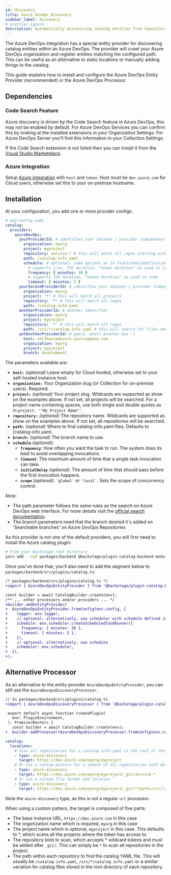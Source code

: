 ```yaml
---
id: discovery
title: Azure DevOps Discovery
sidebar_label: Discovery
# prettier-ignore
description: Automatically discovering catalog entities from repositories in an Azure DevOps organization
---
```


The Azure DevOps integration has a special entity provider for discovering
catalog entities within an Azure DevOps. The provider will crawl your Azure
DevOps organization and register entities matching the configured path. This can
be useful as an alternative to static locations or manually adding things to the
catalog.

This guide explains how to install and configure the Azure DevOps Entity Provider (recommended) or the Azure DevOps Processor.

## Dependencies

### Code Search Feature

Azure discovery is driven by the Code Search feature in Azure DevOps, this may not be enabled by default. For Azure
DevOps Services you can confirm this by looking at the installed extensions in your Organization Settings. For Azure
DevOps Server you'll find this information in your Collection Settings.

If the Code Search extension is not listed then you can install it from the [Visual Studio Marketplace](https://marketplace.visualstudio.com/items?itemName=ms.vss-code-search&targetId=f9352dac-ba6e-434e-9241-a848a510ce3f&utm_source=vstsproduct&utm_medium=SearchExtStatus).

### Azure Integration

Setup [Azure integration](locations.md) with `host` and `token`. Host must be `dev.azure.com` for Cloud users, otherwise set this to your on-premise hostname.

## Installation

At your configuration, you add one or more provider configs:

```yaml
# app-config.yaml
catalog:
  providers:
    azureDevOps:
      yourProviderId: # identifies your dataset / provider independent of config changes
        organization: myorg
        project: myproject
        repository: service-* # this will match all repos starting with service-*
        path: /catalog-info.yaml
        schedule: # optional; same options as in TaskScheduleDefinition
          # supports cron, ISO duration, "human duration" as used in code
          frequency: { minutes: 30 }
          # supports ISO duration, "human duration" as used in code
          timeout: { minutes: 3 }
      yourSecondProviderId: # identifies your dataset / provider independent of config changes
        organization: myorg
        project: '*' # this will match all projects
        repository: '*' # this will match all repos
        path: /catalog-info.yaml
      anotherProviderId: # another identifier
        organization: myorg
        project: myproject
        repository: '*' # this will match all repos
        path: /src/*/catalog-info.yaml # this will search for files deep inside the /src folder
      yetAnotherProviderId: # guess, what? Another one :)
        host: selfhostedazure.yourcompany.com
        organization: myorg
        project: myproject
        branch: development
```

The parameters available are:

- **`host:`** _(optional)_ Leave empty for Cloud hosted, otherwise set to your self-hosted instance host.
- **`organization:`** Your Organization slug (or Collection for on-premise users). Required.
- **`project:`** _(optional)_ Your project slug. Wildcards are supported as show on the examples above. If not set, all projects will be searched. For a project name containing spaces, use both single and double quotes as in `project: '"My Project Name"'`.
- **`repository:`** _(optional)_ The repository name. Wildcards are supported as show on the examples above. If not set, all repositories will be searched.
- **`path:`** _(optional)_ Where to find catalog-info.yaml files. Defaults to /catalog-info.yaml.
- **`branch:`** _(optional)_ The branch name to use.
- **`schedule`** _(optional)_:
  - **`frequency`**:
    How often you want the task to run. The system does its best to avoid overlapping invocations.
  - **`timeout`**:
    The maximum amount of time that a single task invocation can take.
  - **`initialDelay`** _(optional)_:
    The amount of time that should pass before the first invocation happens.
  - **`scope`** _(optional)_:
    `'global'` or `'local'`. Sets the scope of concurrency control.

_Note:_

- The path parameter follows the same rules as the search on Azure DevOps web interface. For more details visit the [official search documentation](https://docs.microsoft.com/en-us/azure/devops/project/search/get-started-search?view=azure-devops).
- The branch parameters need that the branch desired it`s added on 'Searchable branches' on Azure DevOps Repositories

As this provider is not one of the default providers, you will first need to install
the Azure catalog plugin:

```bash
# From your Backstage root directory
yarn add --cwd packages/backend @backstage/plugin-catalog-backend-module-azure
```

Once you've done that, you'll also need to add the segment below to `packages/backend/src/plugins/catalog.ts`:

```diff
/* packages/backend/src/plugins/catalog.ts */
+import { AzureDevOpsEntityProvider } from '@backstage/plugin-catalog-backend-module-azure';

const builder = await CatalogBuilder.create(env);
/** ... other processors and/or providers ... */
+builder.addEntityProvider(
+  AzureDevOpsEntityProvider.fromConfig(env.config, {
+    logger: env.logger,
+    // optional: alternatively, use scheduler with schedule defined in app-config.yaml
+    schedule: env.scheduler.createScheduledTaskRunner({
+      frequency: { minutes: 30 },
+      timeout: { minutes: 3 },
+    }),
+    // optional: alternatively, use schedule
+    scheduler: env.scheduler,
+  }),
+);
```

## Alternative Processor

As an alternative to the entity provider `AzureDevOpsEntityProvider`, you can still use the `AzureDevopsDiscoveryProcessor`.

```diff
// In packages/backend/src/plugins/catalog.ts
+import { AzureDevOpsDiscoveryProcessor } from '@backstage/plugin-catalog-backend-module-azure';

 export default async function createPlugin(
   env: PluginEnvironment,
 ): Promise<Router> {
   const builder = await CatalogBuilder.create(env);
+  builder.addProcessor(AzureDevOpsDiscoveryProcessor.fromConfig(env.config, { logger: env.logger }));
```

```yaml
catalog:
  locations:
    # Scan all repositories for a catalog-info.yaml in the root of the default branch
    - type: azure-discovery
      target: https://dev.azure.com/myorg/myproject
    # Or use a custom pattern for a subset of all repositories with default repository
    - type: azure-discovery
      target: https://dev.azure.com/myorg/myproject/_git/service-*
    # Or use a custom file format and location
    - type: azure-discovery
      target: https://dev.azure.com/myorg/myproject/_git/*?path=/src/*/catalog-info.yaml
```

Note the `azure-discovery` type, as this is not a regular `url` processor.

When using a custom pattern, the target is composed of five parts:

- The base instance URL, `https://dev.azure.com` in this case
- The organization name which is required, `myorg` in this case
- The project name which is optional, `myproject` in this case. This defaults to \*, which scans all the projects where the token has access to.
- The repository blob to scan, which accepts \* wildcard tokens and must be
  added after `_git/`. This can simply be `*` to scan all repositories in the
  project.
- The path within each repository to find the catalog YAML file. This will
  usually be `/catalog-info.yaml`, `/src/*/catalog-info.yaml` or a similar
  variation for catalog files stored in the root directory of each repository.
